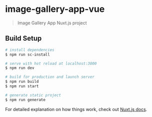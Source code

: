 # image-gallery-app-vue

> Image Gallery App Nuxt.js project

## Build Setup

``` bash
# install dependencies
$ npm run sc-install

# serve with hot reload at localhost:3000
$ npm run dev

# build for production and launch server
$ npm run build
$ npm run start

# generate static project
$ npm run generate
```

For detailed explanation on how things work, check out [Nuxt.js docs](https://nuxtjs.org).
